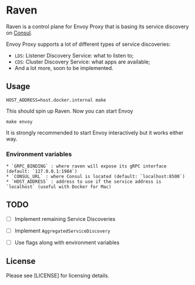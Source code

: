 # Raven

Raven is a control plane for Envoy Proxy that is basing its service discovery
on [Consul][consul].


Envoy Proxy supports a lot of different types of service discoveries:

  * `LDS`: Listener Discovery Service: what to listen to;
  * `CDS`: Cluster Discovery Service: what apps are available;
  * And a lot more, soon to be implemented.


## Usage


    HOST_ADDRESS=host.docker.internal make


This should spin up Raven.  Now you can start Envoy

    make envoy


It is strongly recommended to start Envoy interactively but it works either way.


### Environment variables


	* `GRPC_BINDING` : where raven will expose its gRPC interface (default: `127.0.0.1:1984`)
	* `CONSUL_URL` : where Consul is located (default: `localhost:8500`)
	* `HOST_ADDRESS` : address to use if the service address is `localhost` (useful with Docker for Mac)


## TODO

  * [ ] Implement remaining Service Discoveries
  * [ ] Implement `AggregatedServiceDiscovery`
  * [ ] Use flags along with environment variables



## License

Please see [LICENSE] for licensing details.



[consul]: https://www.consul.io